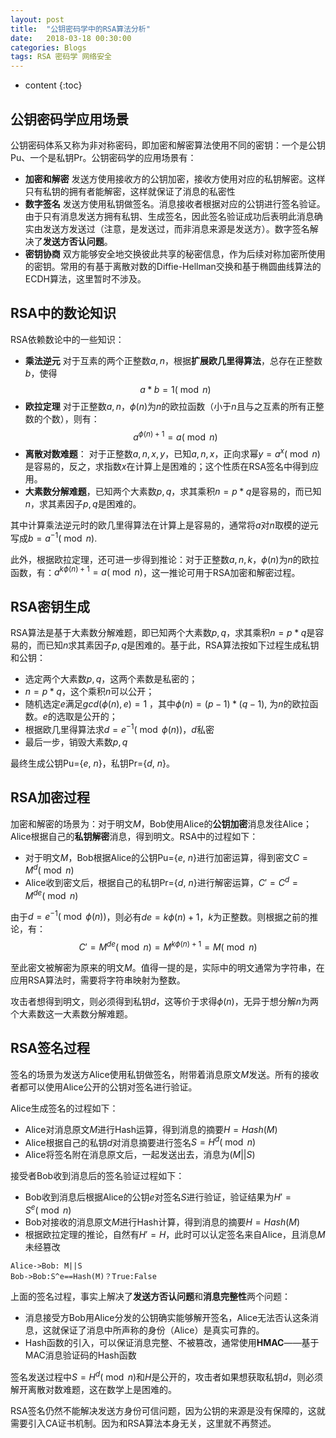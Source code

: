 ```yaml
---
layout: post
title:  "公钥密码学中的RSA算法分析"
date:   2018-03-18 00:30:00
categories: Blogs
tags: RSA 密码学 网络安全
---
```


* content
{:toc}


## 公钥密码学应用场景
公钥密码体系又称为非对称密码，即加密和解密算法使用不同的密钥：一个是公钥Pu、一个是私钥Pr。公钥密码学的应用场景有：

- **加密和解密**
发送方使用接收方的公钥加密，接收方使用对应的私钥解密。这样只有私钥的拥有者能解密，这样就保证了消息的私密性
- **数字签名**
发送方使用私钥做签名。消息接收者根据对应的公钥进行签名验证。由于只有消息发送方拥有私钥、生成签名，因此签名验证成功后表明此消息确实由发送方发送过（注意，是发送过，而非消息来源是发送方）。数字签名解决了**发送方否认问题**。
- **密钥协商**
双方能够安全地交换彼此共享的秘密信息，作为后续对称加密所使用的密钥。常用的有基于离散对数的Diffie-Hellman交换和基于椭圆曲线算法的ECDH算法，这里暂时不涉及。




## RSA中的数论知识

RSA依赖数论中的一些知识：

- **乘法逆元**
对于互素的两个正整数$a, n$，根据**扩展欧几里得算法**，总存在正整数$b$，使得
$$a*b=1(\bmod n)$$
- **欧拉定理**
对于正整数$a, n$，$\phi(n)$为$n$的欧拉函数（小于$n$且与之互素的所有正整数的个数），则有：
$$a^{\phi(n)+1}=a(\bmod n)$$
- **离散对数难题**：
对于正整数$a, n, x, y$，已知$a, n, x$，正向求幂$y=a^x(\bmod n)$是容易的，反之，求指数$x$在计算上是困难的；这个性质在RSA签名中得到应用。
- **大素数分解难题**，已知两个大素数$p,q$，求其乘积$n=p*q$是容易的，而已知$n$，求其素因子$p,q$是困难的。

其中计算乘法逆元时的欧几里得算法在计算上是容易的，通常将$a$对$n$取模的逆元写成$b=a^{-1}(\bmod n)$.

此外，根据欧拉定理，还可进一步得到推论：对于正整数$a, n, k$，$\phi(n)$为$n$的欧拉函数，有：$a^{k\phi(n)+1}=a(\bmod n)$，这一推论可用于RSA加密和解密过程。



## RSA密钥生成
RSA算法是基于大素数分解难题，即已知两个大素数$p,q$，求其乘积$n=p*q$是容易的，而已知$n$求其素因子$p,q$是困难的。基于此，RSA算法按如下过程生成私钥和公钥：

- 选定两个大素数$p,q$，这两个素数是私密的；
- $n = p*q$，这个乘积$n$可以公开；
- 随机选定$e$满足$gcd(\phi(n), e) = 1$ ，其中$\phi(n)=(p-1)*(q-1)$, 为$n$的欧拉函数。$e$的选取是公开的；
- 根据欧几里得算法求$d = e^{-1} (\bmod \phi(n))$，$d$私密
- 最后一步，销毁大素数$p,q$

最终生成公钥Pu={$e$, $n$}，私钥Pr={$d$, $n$}。

## RSA加密过程

加密和解密的场景为：对于明文$M$，Bob使用Alice的**公钥加密**消息发往Alice；Alice根据自己的**私钥解密**消息，得到明文。RSA中的过程如下：

- 对于明文$M$，Bob根据Alice的公钥Pu={$e$, $n$}进行加密运算，得到密文$C=M^d(\bmod n)$
- Alice收到密文后，根据自己的私钥Pr={$d$, $n$}进行解密运算，$C'=C^d=M^{de}(\bmod n)$

由于$d = e^{-1} (\bmod \phi(n))$，则必有$de=k\phi(n)+1$，$k$为正整数。则根据之前的推论，有：
$$C'=M^{de}(\bmod n)=M^{k\phi(n)+1}=M(\bmod n)$$

至此密文被解密为原来的明文$M$。值得一提的是，实际中的明文通常为字符串，在应用RSA算法时，需要将字符串映射为整数。

攻击者想得到明文，则必须得到私钥$d$，这等价于求得$\phi(n)$，无异于想分解$n$为两个大素数这一大素数分解难题。

## RSA签名过程

签名的场景为发送方Alice使用私钥做签名，附带着消息原文$M$发送。所有的接收者都可以使用Alice公开的公钥对签名进行验证。

Alice生成签名的过程如下：

- Alice对消息原文$M$进行Hash运算，得到消息的摘要$H=Hash(M)$
- Alice根据自己的私钥$d$对消息摘要进行签名$S=H^d(\bmod n)$
- Alice将签名附在消息原文后，一起发送出去，消息为$(M||S)$


接受者Bob收到消息后的签名验证过程如下：

- Bob收到消息后根据Alice的公钥$e$对签名$S$进行验证，验证结果为$H'=S^e(\bmod n)$
- Bob对接收的消息原文$M$进行Hash计算，得到消息的摘要$H=Hash(M)$
- 根据欧拉定理的推论，自然有$H'=H$，此时可以认定签名来自Alice，且消息$M$未经篡改

```sequence
Alice->Bob: M||S
Bob->Bob:S^e==Hash(M)？True:False
```
上面的签名过程，事实上解决了**发送方否认问题**和**消息完整性**两个问题：

- 消息接受方Bob用Alice分发的公钥确实能够解开签名，Alice无法否认这条消息，这就保证了消息中所声称的身份（Alice）是真实可靠的。
- Hash函数的引入，可以保证消息完整、不被篡改，通常使用**HMAC**——基于MAC消息验证码的Hash函数

签名发送过程中$S=H^d(\bmod n)$和$H$是公开的，攻击者如果想获取私钥$d$，则必须解开离散对数难题，这在数学上是困难的。

RSA签名仍然不能解决发送方身份可信问题，因为公钥的来源是没有保障的，这就需要引入CA证书机制。因为和RSA算法本身无关，这里就不再赘述。